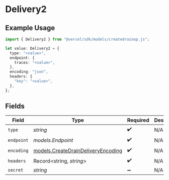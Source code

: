 # Delivery2

## Example Usage

```typescript
import { Delivery2 } from "@vercel/sdk/models/createdrainop.js";

let value: Delivery2 = {
  type: "<value>",
  endpoint: {
    traces: "<value>",
  },
  encoding: "json",
  headers: {
    "key": "<value>",
  },
};
```

## Fields

| Field                                                                          | Type                                                                           | Required                                                                       | Description                                                                    |
| ------------------------------------------------------------------------------ | ------------------------------------------------------------------------------ | ------------------------------------------------------------------------------ | ------------------------------------------------------------------------------ |
| `type`                                                                         | *string*                                                                       | :heavy_check_mark:                                                             | N/A                                                                            |
| `endpoint`                                                                     | *models.Endpoint*                                                              | :heavy_check_mark:                                                             | N/A                                                                            |
| `encoding`                                                                     | [models.CreateDrainDeliveryEncoding](../models/createdraindeliveryencoding.md) | :heavy_check_mark:                                                             | N/A                                                                            |
| `headers`                                                                      | Record<string, *string*>                                                       | :heavy_check_mark:                                                             | N/A                                                                            |
| `secret`                                                                       | *string*                                                                       | :heavy_minus_sign:                                                             | N/A                                                                            |